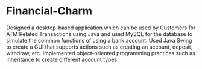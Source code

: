 # Financial-Charm
Designed a desktop-based application which can be used by Customers for ATM Related Transactions using Java and used MySQL for the database to simulate the common functions of using a bank account. Used Java Swing to create a GUI that supports actions such as creating an account, deposit, withdraw, etc. Implemented object-oriented programming practices such as inheritance to create different account types.

